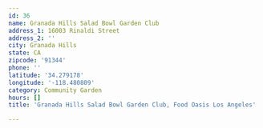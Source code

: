 ```yaml
---
id: 36
name: Granada Hills Salad Bowl Garden Club
address_1: 16003 Rinaldi Street
address_2: ''
city: Granada Hills
state: CA
zipcode: '91344'
phone: ''
latitude: '34.279178'
longitude: '-118.480809'
category: Community Garden
hours: []
title: 'Granada Hills Salad Bowl Garden Club, Food Oasis Los Angeles'

---
```

